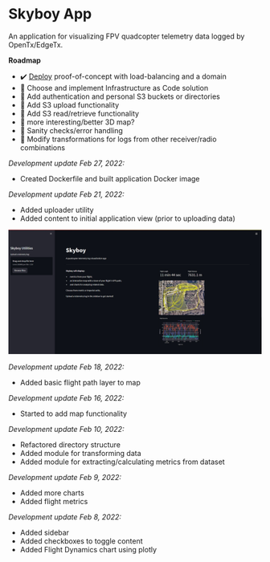 # Skyboy App

An application for visualizing FPV quadcopter telemetry data logged by OpenTx/EdgeTx.

**Roadmap**

* :heavy_check_mark: [Deploy](https://skyboy.app) proof-of-concept with load-balancing and a domain
* :dart: Choose and implement Infrastructure as Code solution
* :dart: Add authentication and personal S3 buckets or directories
* :dart: Add S3 upload functionality
* :dart: Add S3 read/retrieve functionality
* :dart: more interesting/better 3D map?
* :dart: Sanity checks/error handling
* :dart: Modify transformations for logs from other receiver/radio combinations

_Development update Feb 27, 2022:_

* Created Dockerfile and built application Docker image

_Development update Feb 21, 2022:_

* Added uploader utility
* Added content to initial application view (prior to uploading data)

![Development screenshot](app/src/images/skyboyapp-feb212022.jpg)

_Development update Feb 18, 2022:_

* Added basic flight path layer to map

_Development update Feb 16, 2022:_

* Started to add map functionality

_Development update Feb 10, 2022:_

* Refactored directory structure
* Added module for transforming data
* Added module for extracting/calculating metrics from dataset

_Development update Feb 9, 2022:_

* Added more charts
* Added flight metrics

_Development update Feb 8, 2022:_

* Added sidebar
* Added checkboxes to toggle content
* Added Flight Dynamics chart using plotly